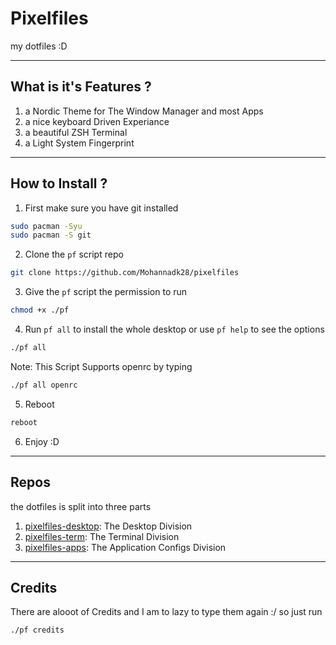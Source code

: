 # Pixelfiles

my dotfiles :D

---

## What is it's Features ? 
1. a Nordic Theme for The Window Manager and most Apps
2. a nice keyboard Driven Experiance
3. a beautiful ZSH Terminal
4. a Light System Fingerprint

---

## How to Install ?
1. First make sure you have git installed
```sh
sudo pacman -Syu
sudo pacman -S git
```

2. Clone the `pf` script repo
```sh
git clone https://github.com/Mohannadk28/pixelfiles
```

3. Give the `pf` script the permission to run
```sh
chmod +x ./pf
```

4. Run `pf all` to install the whole desktop or use `pf help` to see the options
```sh
./pf all
```

Note: This Script Supports openrc by typing
```sh
./pf all openrc
```

5. Reboot
```sh
reboot
```

6. Enjoy :D

---

## Repos

the dotfiles is split into three parts
1. [pixelfiles-desktop](https://github.com/mohannadk28/pixelfiles-desktop): The Desktop Division
2. [pixelfiles-term](https://github.com/mohannadk28/pixelfiles-term): The Terminal Division
3. [pixelfiles-apps](https://github.com/mohannadk28/pixelfiles-apps): The Application Configs Division 

---

## Credits

There are alooot of Credits and I am to lazy to type them again :/
so just run
```sh
./pf credits
```

